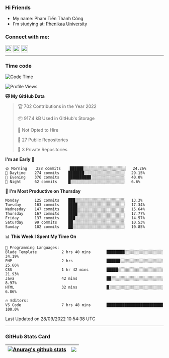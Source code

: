### Hi Friends

- My name: Phạm Tiến Thành Công
- I'm studying at: [Phenikaa University]


### Connect with me:
[<img align="left" alt="PhamTienThanhCong | Facebook" width="22px" src="https://upload.wikimedia.org/wikipedia/commons/thumb/1/16/Facebook-icon-1.png/640px-Facebook-icon-1.png" />][facebook]
[<img align="left" alt="PhamTienThanhCong | Zalo" width="22px" src="https://www.anphatpc.com.vn/template/anphat_2020v2/images/icon-zalo.jpg" />][zalo]
[<img align="left" alt="PhamTienThanhCong | LinkedIn" width="22px" src="https://cdn3.iconfinder.com/data/icons/inficons/512/linkedin.png" />][linkedin]

<br />

---

### Time code

<!--START_SECTION:waka-->
![Code Time](http://img.shields.io/badge/Code%20Time-570%20hrs%2039%20mins-blue)

![Profile Views](http://img.shields.io/badge/Profile%20Views-23-blue)

**🐱 My GitHub Data** 

> 🏆 702 Contributions in the Year 2022
 > 
> 📦 917.4 kB Used in GitHub's Storage 
 > 
> 🚫 Not Opted to Hire
 > 
> 📜 27 Public Repositories 
 > 
> 🔑 3 Private Repositories  
 > 
**I'm an Early 🐤** 

```text
🌞 Morning    228 commits    ██████░░░░░░░░░░░░░░░░░░░   24.26% 
🌆 Daytime    274 commits    ███████░░░░░░░░░░░░░░░░░░   29.15% 
🌃 Evening    376 commits    ██████████░░░░░░░░░░░░░░░   40.0% 
🌙 Night      62 commits     █░░░░░░░░░░░░░░░░░░░░░░░░   6.6%

```
📅 **I'm Most Productive on Thursday** 

```text
Monday       125 commits    ███░░░░░░░░░░░░░░░░░░░░░░   13.3% 
Tuesday      163 commits    ████░░░░░░░░░░░░░░░░░░░░░   17.34% 
Wednesday    147 commits    ████░░░░░░░░░░░░░░░░░░░░░   15.64% 
Thursday     167 commits    ████░░░░░░░░░░░░░░░░░░░░░   17.77% 
Friday       137 commits    ███░░░░░░░░░░░░░░░░░░░░░░   14.57% 
Saturday     99 commits     ██░░░░░░░░░░░░░░░░░░░░░░░   10.53% 
Sunday       102 commits    ██░░░░░░░░░░░░░░░░░░░░░░░   10.85%

```


📊 **This Week I Spent My Time On** 

```text
💬 Programming Languages: 
Blade Template           2 hrs 40 mins       ████████░░░░░░░░░░░░░░░░░   34.19% 
PHP                      2 hrs               ██████░░░░░░░░░░░░░░░░░░░   25.66% 
CSS                      1 hr 42 mins        █████░░░░░░░░░░░░░░░░░░░░   21.93% 
Java                     42 mins             ██░░░░░░░░░░░░░░░░░░░░░░░   8.97% 
HTML                     32 mins             █░░░░░░░░░░░░░░░░░░░░░░░░   6.86%

🔥 Editors: 
VS Code                  7 hrs 48 mins       █████████████████████████   100.0%

```


 Last Updated on 28/09/2022 10:54:38 UTC
<!--END_SECTION:waka-->

---

### GitHub Stats Card

| <a href="https://github.com/phamtienthanhcong"><img align="center" src="https://github-readme-stats.vercel.app/api?username=PhamTienThanhCong&show_icons=true&include_all_commits=true&theme=buefy&hide_border=true&theme=ocean_dark" alt="Anurag's github stats" /></a> | <a href="https://github.com/phamtienthanhcong"><img align="center" src="https://github-readme-stats.vercel.app/api/top-langs/?username=PhamTienThanhCong&layout=compact&theme=buefy&hide_border=true&theme=ocean_dark" /></a> |
| ------------- | ------------- |

[Phenikaa University]: https://phenikaa-uni.edu.vn/vi
[facebook]: https://www.facebook.com/phamtienthanhcong
[linkedin]: https://linkedin.com/in/phamtienthanhcong
[zalo]: https://zalo.me/0396396332
[tiktok]: https://www.tiktok.com/@phamtienthanhcong
[web]: https://github.com/PhamTienThanhCong/web_dev
[min project]: https://github.com/PhamTienThanhCong/Project-Of-Web
[c and cpp]: https://github.com/PhamTienThanhCong/Code_C_and_Cpro
[python]: https://github.com/PhamTienThanhCong/Python_beginer

